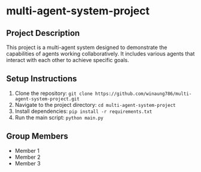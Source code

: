# multi-agent-system-project

## Project Description

This project is a multi-agent system designed to demonstrate the capabilities of agents working collaboratively. It includes various agents that interact with each other to achieve specific goals.

## Setup Instructions

1. Clone the repository: `git clone https://github.com/winaung786/multi-agent-system-project.git`
2. Navigate to the project directory: `cd multi-agent-system-project`
3. Install dependencies: `pip install -r requirements.txt`
4. Run the main script: `python main.py`

## Group Members
- Member 1
- Member 2
- Member 3
